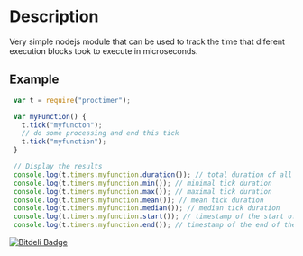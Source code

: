 # Description

Very simple nodejs module that can be used to track the time that diferent execution blocks took to execute in microseconds.

## Example

```javascript
 var t = require("proctimer");

 var myFunction() {
   t.tick("myfuncton");
   // do some processing and end this tick
   t.tick("myfunction");
 }

 // Display the results
 console.log(t.timers.myfunction.duration()); // total duration of all ticks
 console.log(t.timers.myfunction.min()); // minimal tick duration
 console.log(t.timers.myfunction.max()); // maximal tick duration
 console.log(t.timers.myfunction.mean()); // mean tick duration
 console.log(t.timers.myfunction.median()); // median tick duration
 console.log(t.timers.myfunction.start()); // timestamp of the start of the first tick
 console.log(t.timers.myfunction.end()); // timestamp of the end of the last tick
```


[![Bitdeli Badge](https://d2weczhvl823v0.cloudfront.net/alexandrusavin/exectimer/trend.png)](https://bitdeli.com/free "Bitdeli Badge")

